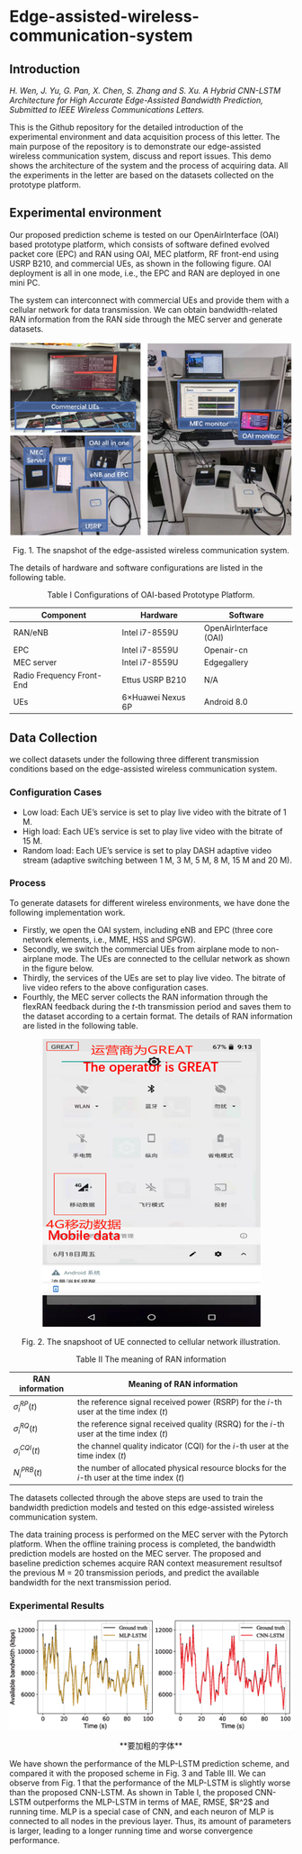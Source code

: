 # Edge-assisted-wireless-communication-system

## Introduction

*H. Wen, J. Yu, G. Pan, X. Chen, S. Zhang and S. Xu. A Hybrid CNN-LSTM Architecture for High Accurate Edge-Assisted Bandwidth Prediction, Submitted to IEEE Wireless Communications Letters.*  

  This is the Github repository for the detailed introduction of the experimental environment and data acquisition process of this letter. The main purpose of the repository is to demonstrate our edge-assisted wireless communication system, discuss and report issues. This demo shows the architecture of the system and the process of acquiring data. All the experiments in the letter are based on the datasets collected on the prototype platform.
  
  ## Experimental environment
  Our proposed prediction scheme is tested on our OpenAirInterface (OAI) based prototype platform, which consists of software defined evolved packet core (EPC) and RAN using OAI, MEC platform, RF front-end using USRP B210, and commercial UEs, as shown in the following figure. OAI deployment is all in one mode, i.e., the EPC and RAN are deployed in one mini PC. 
  
  The system can interconnect with commercial UEs and provide them with a cellular network for data transmission. We can obtain bandwidth-related RAN information from the RAN side through the MEC server and generate datasets.
  
  <img src="https://github.com/wenhanfei/Edge-assisted-wireless-communication-system/blob/main/Fig. 1. Experimental environment.PNG"  alt="Environment">
  <p align="center">Fig. 1. The snapshot of the edge-assisted wireless communication system.</p>
  The details of hardware and software configurations are listed in the following table.
  <p align="center">Table I   Configurations of OAI-based Prototype Platform.</p>
  
  <div align="center">
  
  Component |Hardware|Software|
  ----|----|----|
  RAN/eNB|Intel i7-8559U|OpenAirInterface (OAI)|
  EPC|Intel i7-8559U|Openair-cn|
  MEC server|Intel i7-8559U|Edgegallery|
  Radio Frequency Front-End|Ettus USRP B210|N/A|
  UEs|6×Huawei Nexus 6P|Android 8.0|
  
  </div>
 

  
  ## Data Collection
  we collect datasets under the following three different transmission conditions based on the edge-assisted wireless communication system.
  ### Configuration Cases
  * Low load: Each UE’s service is set to play live video with the bitrate of 1 M. 
  * High load: Each UE’s service is set to play live video with the bitrate of 15 M.
  * Random load: Each UE’s service is set to play DASH adaptive video stream (adaptive switching between 1 M, 3 M, 5 M, 8 M, 15 M and 20 M).
  
  ### Process 
  
  To generate datasets for different wireless environments, we have done the following implementation work. 
  * Firstly, we open the OAI system, including eNB and EPC (three core network elements, i.e., MME, HSS and SPGW). 
  * Secondly, we switch the commercial UEs from airplane mode to non-airplane mode. The UEs are connected to the cellular network as shown in the figure below.
  * Thirdly, the services of the UEs are set to play live video. The bitrate of live video refers to the above configuration cases.
  * Fourthly, the MEC server collects the RAN information through the flexRAN feedback during the $t$-th transmission period and saves them to the dataset according to a certain format.  The details of RAN information are listed in the following table.


  <div align="center">
  
   <img src="https://github.com/wenhanfei/Edge-assisted-wireless-communication-system/blob/main/Fig. 2. UE connected to cellular network illustration.PNG"  alt="illustration">
  
   </div>
   
   <p align="center">Fig. 2. The snapshoot of UE connected to cellular network illustration.</p>
  
  <p align="center">Table II   The meaning of RAN information</p>
 <div align="center">
  
 RAN information |Meaning of RAN information|
  ----|----|
  $\sigma^{RP}_{i}(t)$|the reference signal received power (RSRP) for the $i$-th user at the time index $(t)$|
  $\sigma^{RQ}_{i}(t)$|the reference signal received quality (RSRQ) for the $i$-th user at the time index $(t)$|
  $\sigma^{CQI}_{i}(t)$|the channel quality indicator (CQI) for the $i$-th user at the time index $(t)$|
  $N^{PRB}_{i}(t)$|the number of allocated  physical resource blocks for the $i$-th user at the time index $(t)$|
 </div>
  
 The datasets collected through the above steps are used to train the bandwidth prediction models and tested on this edge-assisted wireless communication system.
 
 The data training process is performed on the MEC server with the Pytorch platform. When the offline training process is completed, the bandwidth prediction models are hosted on the MEC server. The proposed and baseline prediction schemes acquire RAN context measurement resultsof the previous M = 20 transmission periods, and predict the available bandwidth for the next transmission period.

### Experimental Results
<img src="https://github.com/wenhanfei/Edge-assisted-wireless-communication-system/blob/main/Fig. 3. The predicted available bandwidth versus the ground-truth available bandwidth.png"  alt="Fig. 3. The predicted available bandwidth versus the ground-truth available bandwidth">

<p align="center">**要加粗的字体**</p>
We have shown the performance of the MLP-LSTM prediction scheme, and compared it with the proposed scheme in Fig. 3 and Table III.
We can observe from Fig. 1 that the performance of the MLP-LSTM is slightly worse than the proposed CNN-LSTM. 
As shown in Table I, the proposed CNN-LSTM outperforms the MLP-LSTM in terms of MAE, RMSE, $R^2$ and running time. MLP is a special case of CNN, and each neuron of MLP is connected to all nodes in the previous layer. Thus, its amount of parameters is larger, leading to a longer running time and worse convergence performance.
